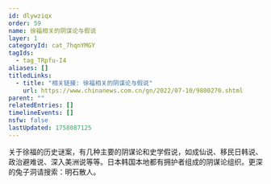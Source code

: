 ```yaml
---
id: dlywziqx
order: 59
name: 徐福相关的阴谋论与假说
layer: 1
categoryId: cat_7hqnYMGY
tagIds:
  - tag_TRpfu-I4
aliases: []
titledLinks:
  - title: "相关链接: 徐福相关的阴谋论与假说"
    url: https://www.chinanews.com.cn/gn/2022/07-10/9800270.shtml
parent: ""
relatedEntries: []
timelineEvents: []
nsfw: false
lastUpdated: 1758087125
---
```


关于徐福的历史谜案，有几种主要的阴谋论和史学假说，如成仙说、移民日韩说、政治避难说、深入美洲说等等。日本韩国本地都有拥护者组成的阴谋论组织。更深的兔子洞请搜索：明石散人。